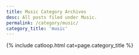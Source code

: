 ```yaml
---
title: Music Category Archives
desc: All posts filed under Music.
permalink: /category/music/
category_title: 'music'
---
```

{% include catloop.html cat=page.category_title %}